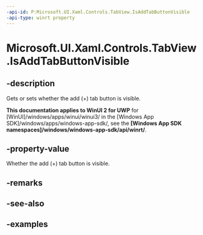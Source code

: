 ```yaml
---
-api-id: P:Microsoft.UI.Xaml.Controls.TabView.IsAddTabButtonVisible
-api-type: winrt property
---
```


# Microsoft.UI.Xaml.Controls.TabView.IsAddTabButtonVisible

<!--
public bool IsAddTabButtonVisible { get; set; }
-->

## -description

Gets or sets whether the add (+) tab button is visible. 

**This documentation applies to WinUI 2 for UWP** for [WinUI]/windows/apps/winui/winui3/ in the [Windows App SDK]/windows/apps/windows-app-sdk/, see the **[Windows App SDK namespaces]/windows/windows-app-sdk/api/winrt/**.

## -property-value

Whether the add (+) tab button is visible. 

## -remarks

## -see-also

## -examples

